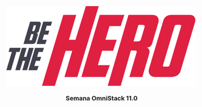<img align="center" src="https://github.com/steniooliv/OmniStack-11/blob/master/frontend/src/assets/logo.svg" alt="Be The Hero">
<h3 align="center">Semana OmniStack 11.0<h3>
